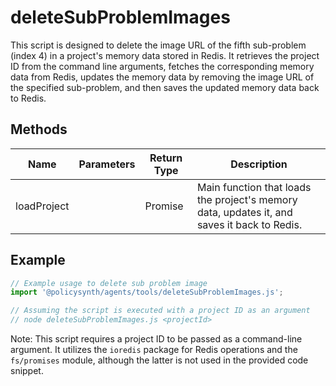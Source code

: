 # deleteSubProblemImages

This script is designed to delete the image URL of the fifth sub-problem (index 4) in a project's memory data stored in Redis. It retrieves the project ID from the command line arguments, fetches the corresponding memory data from Redis, updates the memory data by removing the image URL of the specified sub-problem, and then saves the updated memory data back to Redis.

## Methods

| Name         | Parameters | Return Type | Description                                                                                   |
|--------------|------------|-------------|-----------------------------------------------------------------------------------------------|
| loadProject  |            | Promise<void> | Main function that loads the project's memory data, updates it, and saves it back to Redis. |

## Example

```javascript
// Example usage to delete sub problem image
import '@policysynth/agents/tools/deleteSubProblemImages.js';

// Assuming the script is executed with a project ID as an argument
// node deleteSubProblemImages.js <projectId>
```

Note: This script requires a project ID to be passed as a command-line argument. It utilizes the `ioredis` package for Redis operations and the `fs/promises` module, although the latter is not used in the provided code snippet.